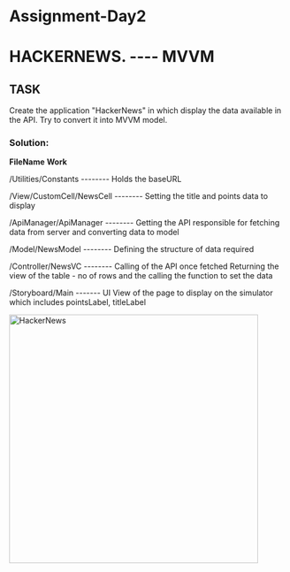 # Assignment-Day2

# HACKERNEWS.  ---- MVVM

## **TASK**

Create the application "HackerNews" in which display the data available in the API. Try to convert it into MVVM model.

### **Solution:**

**FileName**                                                  **Work**

/Utilities/Constants            --------                      Holds the baseURL

/View/CustomCell/NewsCell       --------                      Setting the title and points data to display

/ApiManager/ApiManager          --------                      Getting the API responsible for fetching data from server and converting data to model

/Model/NewsModel                --------                      Defining the structure of data required

/Controller/NewsVC              --------                      Calling of the API once fetched
                                                              Returning the view of the table - no of rows and the calling the function to set the data

/Storyboard/Main                -------                       UI View of the page to display on the simulator which includes pointsLabel, titleLabel
                                                      
                                                                                                    
<img width="450" alt="HackerNews" src="https://user-images.githubusercontent.com/122267783/211715622-509acad4-53e2-420c-8eeb-5c08cb4901cc.png">


